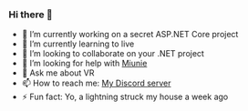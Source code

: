 ### Hi there 👋

- 🔭 I’m currently working on a secret ASP.NET Core project
- 🌱 I’m currently learning to live
- 👯 I’m looking to collaborate on your .NET project
- 🤔 I’m looking for help with [Miunie](https://github.com/control-net/Miunie)
- 💬 Ask me about VR
- 📫 How to reach me: [My Discord server](https://discord.gg/cGhEZuk)
- ⚡ Fun fact: Yo, a lightning struck my house a week ago
